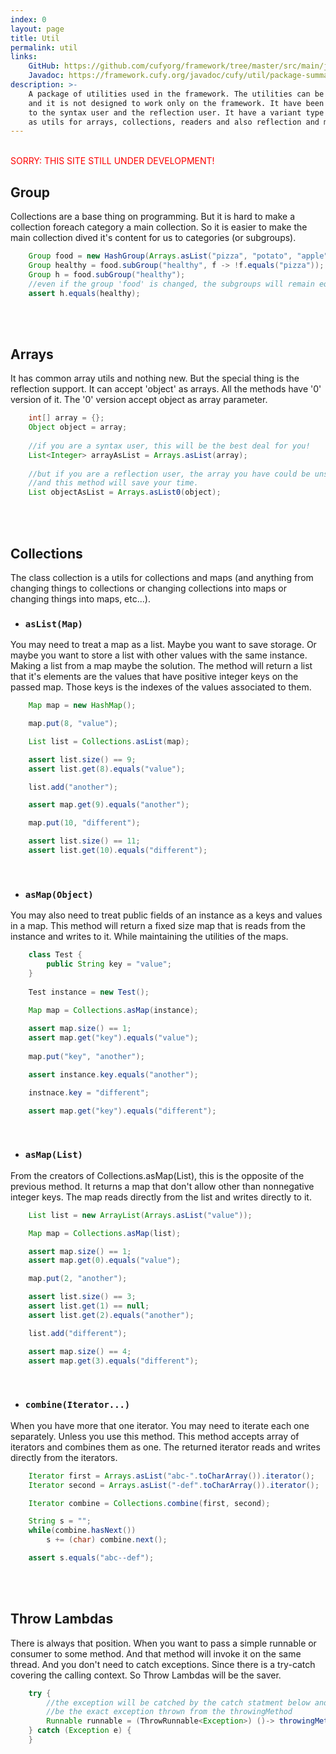 ```yaml
---
index: 0
layout: page
title: Util
permalink: util
links:
    GitHub: https://github.com/cufyorg/framework/tree/master/src/main/java/cufy/util
    Javadoc: https://framework.cufy.org/javadoc/cufy/util/package-summary.html
description: >-
    A package of utilities used in the framework. The utilities can be used anywhere
    and it is not designed to work only on the framework. It have been designed help
    to the syntax user and the reflection user. It have a variant type of utils such
    as utils for arrays, collections, readers and also reflection and many more.
---
```


<br><font color="red">SORRY: THIS SITE STILL UNDER DEVELOPMENT!</font>

## Group
Collections are a base thing on programming. But it is hard to make a
collection foreach category a main collection. So it is easier to make the
main collection dived it's content for us to categories (or subgroups).
```java 
    Group food = new HashGroup(Arrays.asList("pizza", "potato", "apple", "orange"));
    Group healthy = food.subGroup("healthy", f -> !f.equals("pizza"));
    Group h = food.subGroup("healthy");
    //even if the group 'food' is changed, the subgroups will remain equal forever
    assert h.equals(healthy);
```
<br>
<br>

## Arrays
It has common array utils and nothing new. But the special thing is the
reflection support. It can accept 'object' as arrays. All the methods have 
'0' version of it. The '0' version accept object as array parameter.
```java 
    int[] array = {};
    Object object = array;
    
    //if you are a syntax user, this will be the best deal for you!
    List<Integer> arrayAsList = Arrays.asList(array);
    
    //but if you are a reflection user, the array you have could be unsigned
    //and this method will save your time. 
    List objectAsList = Arrays.asList0(object);
```
<br>
<br>

## Collections
The class collection is a utils for collections and maps (and anything from
changing things to collections or changing collections into maps or changing 
things into maps, etc...).
<br>

-   ### `asList(Map)`
You may need to treat a map as a list. Maybe you want to save storage. Or
maybe you want to store a list with other values with the same instance. 
Making a list from a map maybe the solution. The method will return a list
that it's elements are the values that have positive integer keys on the
passed map. Those keys is the indexes of the values associated to them.
```java 
    Map map = new HashMap();

    map.put(8, "value");

    List list = Collections.asList(map);

    assert list.size() == 9;
    assert list.get(8).equals("value");

    list.add("another");

    assert map.get(9).equals("another");

    map.put(10, "different");

    assert list.size() == 11;
    assert list.get(10).equals("different");
```
<br>

-   ### `asMap(Object)`
You may also need to treat public fields of an instance as a keys and
values in a map. This method will return a fixed size map that is reads
from the instance and writes to it. While maintaining the utilities of
the maps.
```java 
    class Test {
        public String key = "value";
    }
    
    Test instance = new Test();

    Map map = Collections.asMap(instance);
    
    assert map.size() == 1;
    assert map.get("key").equals("value");
    
    map.put("key", "another");

    assert instance.key.equals("another");

    instnace.key = "different";

    assert map.get("key").equals("different");
```
<br>

-   ### `asMap(List)`
From the creators of Collections.asMap(List), this is the opposite of the
previous method. It returns a map that don't allow other than nonnegative
integer keys. The map reads directly from the list and writes directly to
it.
```java 
    List list = new ArrayList(Arrays.asList("value"));

    Map map = Collections.asMap(list);

    assert map.size() == 1;
    assert map.get(0).equals("value");

    map.put(2, "another");

    assert list.size() == 3;
    assert list.get(1) == null;
    assert list.get(2).equals("another");

    list.add("different");

    assert map.size() == 4;
    assert map.get(3).equals("different");
```
<br>

-   ### `combine(Iterator...)`
When you have more that one iterator. You may need to iterate each one
separately. Unless you use this method. This method accepts array of
iterators and combines them as one. The returned iterator reads and writes
directly from the iterators.
```java 
    Iterator first = Arrays.asList("abc-".toCharArray()).iterator();
    Iterator second = Arrays.asList("-def".toCharArray()).iterator();

    Iterator combine = Collections.combine(first, second);

    String s = "";
    while(combine.hasNext())
        s += (char) combine.next();

    assert s.equals("abc--def");
```
<br>
<br>

## Throw Lambdas
There is always that position. When you want to pass a simple runnable or
consumer to some method. And that method will invoke it on the same thread.
And you don't need to catch exceptions. Since there is a try-catch covering
the calling context. So Throw Lambdas will be the saver.
```java 
    try {
        //the exception will be catched by the catch statment below and will
        //be the exact exception thrown from the throwingMethod
    	Runnable runnable = (ThrowRunnable<Exception>) ()-> throwingMethod();
    } catch (Exception e) {
    }
```